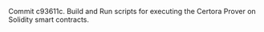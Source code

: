 Commit c93611c.                    Build and Run scripts for executing the Certora Prover on Solidity smart contracts.